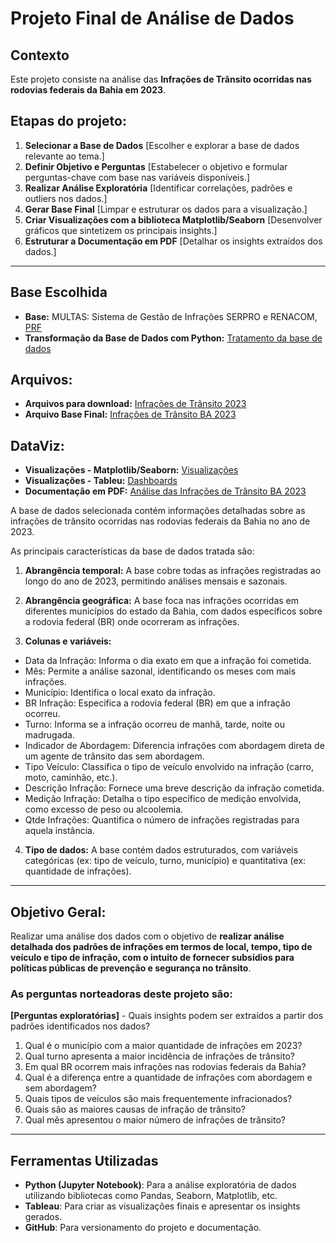 # Projeto Final de Análise de Dados

## Contexto  
Este projeto consiste na análise das **Infrações de Trânsito ocorridas nas rodovias federais da Bahia em 2023**.  

## Etapas do projeto:
1. **Selecionar a Base de Dados** [Escolher e explorar a base de dados relevante ao tema.]
2. **Definir Objetivo e Perguntas**  [Estabelecer o objetivo e formular perguntas-chave com base nas variáveis disponíveis.]
3. **Realizar Análise Exploratória**  [Identificar correlações, padrões e outliers nos dados.]
4. **Gerar Base Final**  [Limpar e estruturar os dados para a visualização.]
5. **Criar Visualizações com a biblioteca Matplotlib/Seaborn**  [Desenvolver gráficos que sintetizem os principais insights.]
6. **Estruturar a Documentação em PDF**  [Detalhar os insights extraídos dos dados.]

---

## Base Escolhida 
- **Base:** MULTAS: Sistema de Gestão de Infrações SERPRO e RENACOM, [PRF](https://www.gov.br/prf/pt-br/acesso-a-informacao/dados-abertos/dados-abertos-da-prf)
- **Transformação da Base de Dados com Python:** [Tratamento da base de dados](https://github.com/bsjamile/on35-python-s17-s18-projeto-final/blob/main/material/projeto_infracoes-de-transito-BA-2023.ipynb)
## Arquivos:
- **Arquivos para download:** [Infrações de Trânsito 2023](https://drive.google.com/file/d/19ytlVs332DVxBgBbWUSFGBtgY46sx94b/view)
- **Arquivo Base Final:** [Infrações de Trânsito BA 2023](https://drive.google.com/file/d/1ZekmeioEv9i2RDwlCvx5KG1pNxEirWFr/view?usp=sharing)
## DataViz:
- **Visualizações - Matplotlib/Seaborn:** [Visualizações](https://github.com/bsjamile/on35-python-s17-s18-projeto-final/blob/main/material/projeto_infracoes-de-transito-BA-2023.ipynb)
- **Visualizações - Tableu:** [Dashboards](https://public.tableau.com/app/profile/jamile.barroso/viz/infracoes_transito_BA_2023/Story1_1)
- **Documentação em PDF:** [Análise das Infrações de Trânsito BA 2023](https://github.com/bsjamile/pretalab-exerc/blob/main/projeto_final_pretalab/infracoes_transito_pretalab_BA_2023.pdf)

A base de dados selecionada contém informações detalhadas sobre as infrações de trânsito ocorridas nas rodovias federais da Bahia no ano de 2023. 

As principais características da base de dados tratada são:

1. **Abrangência temporal:** A base cobre todas as infrações registradas ao longo do ano de 2023, permitindo análises mensais e sazonais.

2. **Abrangência geográfica:** A base foca nas infrações ocorridas em diferentes municípios do estado da Bahia, com dados específicos sobre a rodovia federal (BR) onde ocorreram as infrações.

3. **Colunas e variáveis:**

- Data da Infração: Informa o dia exato em que a infração foi cometida.
- Mês: Permite a análise sazonal, identificando os meses com mais infrações.
- Município: Identifica o local exato da infração.
- BR Infração: Especifica a rodovia federal (BR) em que a infração ocorreu.
- Turno: Informa se a infração ocorreu de manhã, tarde, noite ou madrugada.
- Indicador de Abordagem: Diferencia infrações com abordagem direta de um agente de trânsito das sem abordagem.
- Tipo Veículo: Classifica o tipo de veículo envolvido na infração (carro, moto, caminhão, etc.).
- Descrição Infração: Fornece uma breve descrição da infração cometida.
- Medição Infração: Detalha o tipo específico de medição envolvida, como excesso de peso ou alcoolemia.
- Qtde Infrações: Quantifica o número de infrações registradas para aquela instância.

4. **Tipo de dados:** A base contém dados estruturados, com variáveis categóricas (ex: tipo de veículo, turno, município) e quantitativa (ex: quantidade de infrações).

---
 
## Objetivo Geral:
Realizar uma análise dos dados com o objetivo de **realizar análise detalhada dos padrões de infrações em termos de local, tempo, tipo de veículo e tipo de infração, com o intuito de fornecer subsídios para políticas públicas de prevenção e segurança no trânsito**.  

### As perguntas norteadoras deste projeto são:  
**[Perguntas exploratórias]** - Quais insights podem ser extraídos a partir dos padrões identificados nos dados?

1. Qual é o município com a maior quantidade de infrações em 2023?
2. Qual turno apresenta a maior incidência de infrações de trânsito?
3. Em qual BR ocorrem mais infrações nas rodovias federais da Bahia?
4. Qual é a diferença entre a quantidade de infrações com abordagem e sem abordagem?
5. Quais tipos de veículos são mais frequentemente infracionados?
6. Quais são as maiores causas de infração de trânsito?
7. Qual mês apresentou o maior número de infrações de trânsito?

---

## Ferramentas Utilizadas  
- **Python (Jupyter Notebook)**: Para a análise exploratória de dados utilizando bibliotecas como Pandas, Seaborn, Matplotlib, etc.  
- **Tableau**: Para criar as visualizações finais e apresentar os insights gerados.  
- **GitHub**: Para versionamento do projeto e documentação.  
